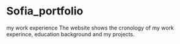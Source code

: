 # Sofia_portfolio
my work experience
The website shows the cronology of my work experince, education background and my projects.
